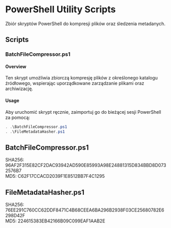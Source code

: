 # PowerShell Utility Scripts

Zbiór skryptów PowerShell do kompresji plików oraz śledzenia metadanych.

## Scripts

### BatchFileCompressor.ps1

#### Overview

Ten skrypt umożliwia zbiorczą kompresję plików z określonego katalogu źródłowego, wspierając uporządkowane zarządzanie plikami oraz archiwizację.

#### Usage 

Aby uruchomić skrypt ręcznie, zaimportuj go do bieżącej sesji PowerShell za pomocą:

```powershell
. .\BatchFileCompressor.ps1
. .\FileMetadataHasher.ps1

```
## BatchFileCompressor.ps1
SHA256: 96AF2F315E82CF2DAC93942AD590E85993A98E24881315D834BBD8D0732576B7  
MD5: C62F17CCACD2039F1E8512BB7F4C1295

## FileMetadataHasher.ps1
SHA256: 76EE291C760CC62DDF8471C4B68CEEA6BA296B2938F03CE25680782E6298D42F  
MD5: 224615383EB42166B09C099EAF1AAB2E
